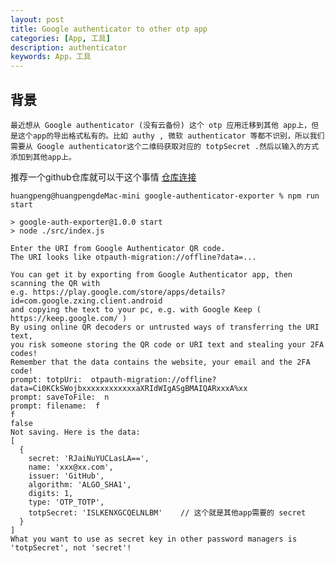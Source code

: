 ```yaml
---
layout: post
title: Google authenticator to other otp app
categories: [App, 工具]
description: authenticator
keywords: App，工具
---
```


## 背景

    最近想从 Google authenticator (没有云备份) 这个 otp 应用迁移到其他 app上，但是这个app的导出格式私有的。比如 authy , 微软 authenticator 等都不识别，所以我们需要从 Google authenticator这个二维码获取对应的 totpSecret .然后以输入的方式添加到其他app上。

推荐一个github仓库就可以干这个事情 [仓库连接](https://github.com/krissrex/google-authenticator-exporter)

```shell
huangpeng@huangpengdeMac-mini google-authenticator-exporter % npm run start

> google-auth-exporter@1.0.0 start
> node ./src/index.js

Enter the URI from Google Authenticator QR code.
The URI looks like otpauth-migration://offline?data=... 

You can get it by exporting from Google Authenticator app, then scanning the QR with
e.g. https://play.google.com/store/apps/details?id=com.google.zxing.client.android
and copying the text to your pc, e.g. with Google Keep ( https://keep.google.com/ )
By using online QR decoders or untrusted ways of transferring the URI text,
you risk someone storing the QR code or URI text and stealing your 2FA codes!
Remember that the data contains the website, your email and the 2FA code!
prompt: totpUri:  otpauth-migration://offline?data=Ci0KCkSWojbxxxxxxxxxxxxaXRIdWIgASgBMAIQARxxxA%xx
prompt: saveToFile:  n
prompt: filename:  f
f
false
Not saving. Here is the data:
[
  {
    secret: 'RJaiNuYUCLasLA==',
    name: 'xxx@xx.com',
    issuer: 'GitHub',
    algorithm: 'ALGO_SHA1',
    digits: 1,
    type: 'OTP_TOTP',
    totpSecret: 'ISLKENXGCQELNLBM'    // 这个就是其他app需要的 secret
  }
]
What you want to use as secret key in other password managers is 'totpSecret', not 'secret'!
```